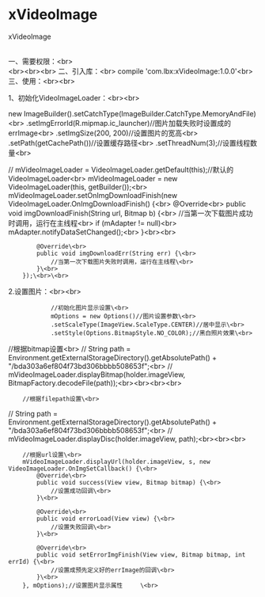 # xVideoImage
xVideoImage<br><br>

一、需要权限：\<br>
	<uses-permission android:name="android.permission.INTERNET" /><br>
    <uses-permission android:name="android.permission.WRITE_EXTERNAL_STORAGE" />\<br>\<br>\<br>
二、引入库：\<br>
	compile 'com.lbx:xVideoImage:1.0.0'\<br>
三、使用：\<br>\<br>

1、初始化VideoImageLoader：\<br>\<br>

new ImageBuilder().setCatchType(ImageBuilder.CatchType.MemoryAndFile)\<br>
                .setImgErrorId(R.mipmap.ic_launcher)//图片加载失败时设置成的errImage\<br>
                .setImgSize(200, 200)//设置图片的宽高\<br>
                .setPath(getCachePath())//设置缓存路径\<br>
                .setThreadNum(3);//设置线程数量\<br>

//        mVideoImageLoader = VideoImageLoader.getDefault(this);//默认的VideoImageLoader\<br>
        mVideoImageLoader = new VideoImageLoader(this, getBuilder());\<br>
        mVideoImageLoader.setOnImgDownloadFinish(new VideoImageLoader.OnImgDownloadFinish() {\<br>
            @Override\<br>
            public void imgDownloadFinish(String url, Bitmap b) {\<br>
                //当第一次下载图片成功时调用，运行在主线程\<br>
                if (mAdapter != null)\<br>
                    mAdapter.notifyDataSetChanged();\<br>
            }\<br>\<br>

            @Override\<br>
            public void imgDownloadErr(String err) {\<br>
                //当第一次下载图片失败时调用，运行在主线程\<br>
            }\<br>
        });\<br>\<br>
2.设置图片：\<br>\<br>

				//初始化图片显示设置\<br>
				mOptions = new Options()//图片设置参数\<br>
                .setScaleType(ImageView.ScaleType.CENTER)//居中显示\<br>
                .setStyle(Options.BitmapStyle.NO_COLOR);//黑白照片效果\<br>


 //根据bitmap设置\<br>
//        String path = Environment.getExternalStorageDirectory().getAbsolutePath() + "/bda303a6ef804f73bd306bbbb508653f";\<br>
//        mVideoImageLoader.displayBitmap(holder.imageView, BitmapFactory.decodeFile(path));\<br>\<br>\<br>\<br>



        //根据filepath设置\<br>
//        String path = Environment.getExternalStorageDirectory().getAbsolutePath() + "/bda303a6ef804f73bd306bbbb508653f";\<br>
//        mVideoImageLoader.displayDisc(holder.imageView, path);\<br>\<br>\<br>



        //根据url设置\<br>
        mVideoImageLoader.displayUrl(holder.imageView, s, new VideoImageLoader.OnImgSetCallback() {\<br>
            @Override\<br>
            public void success(View view, Bitmap bitmap) {\<br>
                //设置成功回调\<br>
            }\<br>

            @Override\<br>
            public void errorLoad(View view) {\<br>
                //设置失败回调\<br>
            }\<br>

            @Override\<br>
            public void setErrorImgFinish(View view, Bitmap bitmap, int errId) {\<br>
                //设置成预先定义好的errImage的回调\<br>
            }\<br>
        }, mOptions);//设置图片显示属性		\<br>
		
		
		
		
		
		
		
		
		
		
